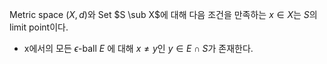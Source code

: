 Metric space $(X, d)$와 Set $S \sub X$에 대해 다음 조건을 만족하는 $x \in X$는 $S$의 limit point이다.
- x에서의 모든 $\epsilon$-ball $E$ 에 대해 $x \neq y$인 $y \in E \cap S$가 존재한다.